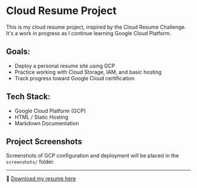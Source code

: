 # Cloud Resume Project

This is my cloud resume project, inspired by the Cloud Resume Challenge. It's a work in progress as I continue learning Google Cloud Platform.

## Goals:
- Deploy a personal resume site using GCP
- Practice working with Cloud Storage, IAM, and basic hosting
- Track progress toward Google Cloud certification

## Tech Stack:
- Google Cloud Platform (GCP)
- HTML / Static Hosting
- Markdown Documentation

## Project Screenshots
Screenshots of GCP configuration and deployment will be placed in the `screenshots/` folder.

---

📝 [Download my resume here](https://example.com/Dangelo_Mercado_Resume.pdf)
